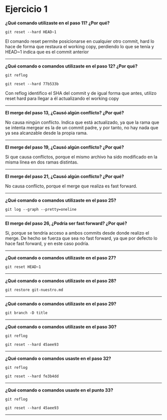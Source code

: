 # Ejercicio 1

**¿Qué comando utilizaste en el paso 11? ¿Por qué?**

`git reset --hard HEAD~1`

El comando reset permite posicionarse en cualquier otro commit, hard lo hace de forma que restaura el working copy, perdiendo lo que se tenía y HEAD~1 indica que es el commit anterior

-------

**¿Qué comando o comandos utilizaste en el paso 12? ¿Por qué?**

`git reflog`

`git reset --hard 77b533b`

Con reflog identifico el SHA del commit y de igual forma que antes, utilizo reset hard para llegar a él actualizando el working copy

-------

**El merge del paso 13, ¿Causó algún conflicto? ¿Por qué?**

No causa ningún conflicto. Indica que está actualizado, ya que la rama que se intenta mergear es la de un commit padre, y por tanto, no hay nada que ya sea alcanzable desde la propia rama.
  
-------

**El merge del paso 19, ¿Causó algún conflicto? ¿Por qué?**

Si que causa conflictos, porque el mismo archivo ha sido modificado en la misma línea en dos ramas distintas.

-------

**El merge del paso 21, ¿Causó algún conflicto? ¿Por qué?**

No causa conflicto, porque el merge que realiza es fast forward.

-------

**¿Qué comando o comandos utilizaste en el paso 25?**

`git log --graph --pretty=oneline`

-------

**El merge del paso 26, ¿Podría ser fast forward? ¿Por qué?**

Si, porque se tendría acceso a ambos commits desde donde realizo el merge. De hecho se fuerza que sea no fast forward, ya que por defecto lo hace fast forward, y en este caso podría.

-------

**¿Qué comando o comandos utilizaste en el paso 27?**

`git reset HEAD~1`

-------

**¿Qué comando o comandos utilizaste en el paso 28?**

`git restore git-nuestro.md`

-------

**¿Qué comando o comandos utilizaste en el paso 29?**

`git branch -D title`

-------

**¿Qué comando o comandos utilizaste en el paso 30?**

`git reflog`

`git reset --hard 45aee93`

-------

**¿Qué comando o comandos usaste en el paso 32?**

`git reflog`

`git reset --hard fe3b4dd`

-------

**¿Qué comando o comandos usaste en el punto 33?**

`git reflog`

`git reset --hard 45aee93`

-------
